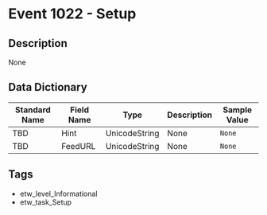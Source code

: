# Event 1022 - Setup

## Description
None

## Data Dictionary
|Standard Name|Field Name|Type|Description|Sample Value|
|---|---|---|---|---|
|TBD|Hint|UnicodeString|None|`None`|
|TBD|FeedURL|UnicodeString|None|`None`|

## Tags
* etw_level_Informational
* etw_task_Setup